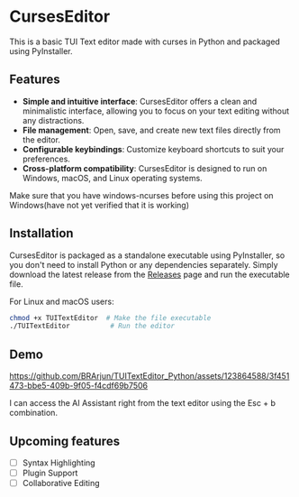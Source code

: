 # CursesEditor

This is a basic TUI Text editor made with curses in Python and packaged using PyInstaller.

## Features

- **Simple and intuitive interface**: CursesEditor offers a clean and minimalistic interface, allowing you to focus on your text editing without any distractions.
- **File management**: Open, save, and create new text files directly from the editor.
- **Configurable keybindings**: Customize keyboard shortcuts to suit your preferences.
- **Cross-platform compatibility**: CursesEditor is designed to run on Windows, macOS, and Linux operating systems.

Make sure that you have windows-ncurses before using this project on Windows(have not yet verified that it is working)

## Installation

CursesEditor is packaged as a standalone executable using PyInstaller, so you don't need to install Python or any dependencies separately. Simply download the latest release from the [Releases](https://github.com/BRArjun/TUITextEditor/releases) page and run the executable file.

For Linux and macOS users:

```bash
chmod +x TUITextEditor  # Make the file executable
./TUITextEditor          # Run the editor
```

## Demo

https://github.com/BRArjun/TUITextEditor_Python/assets/123864588/3f451473-bbe5-409b-9f05-f4cdf69b7506

I can access the AI Assistant right from the text editor using the Esc + b combination.

## Upcoming features
- [ ] Syntax Highlighting
- [ ] Plugin Support
- [ ] Collaborative Editing
